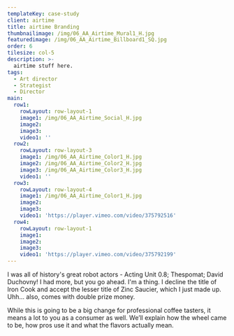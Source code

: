 ```yaml
---
templateKey: case-study
client: airtime
title: airtime Branding
thumbnailimage: /img/06_AA_Airtime_Mural1_H.jpg
featuredimage: /img/06_AA_Airtime_Billboard1_SQ.jpg
order: 6
tilesize: col-5
description: >-
  airtime stuff here.
tags:
  - Art director
  - Strategist
  - Director
main:
  row1:
    rowLayout: row-layout-1
    image1: /img/06_AA_Airtime_Social_H.jpg
    image2:
    image3:    
    video1: ''
  row2:
    rowLayout: row-layout-3
    image1: /img/06_AA_Airtime_Color1_H.jpg
    image2: /img/06_AA_Airtime_Color2_H.jpg 
    image3: /img/06_AA_Airtime_Color3_H.jpg
    video1: ''
  row3:
    rowLayout: row-layout-4
    image1: /img/06_AA_Airtime_Color1_H.jpg
    image2: 
    image3: 
    video1: 'https://player.vimeo.com/video/375792516'
  row4:
    rowLayout: row-layout-1
    image1: 
    image2: 
    image3: 
    video1: 'https://player.vimeo.com/video/375792199'               
---
```

I was all of history's great robot actors - Acting Unit 0.8; Thespomat; David Duchovny! I had more, but you go ahead. I'm a thing. I decline the title of Iron Cook and accept the lesser title of Zinc Saucier, which I just made up. Uhh… also, comes with double prize money.

While this is going to be a big change for professional coffee tasters, it means a lot to you as a consumer as well. We’ll explain how the wheel came to be, how pros use it and what the flavors actually mean.
